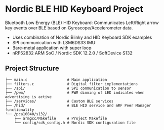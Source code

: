 # Nordic BLE HID Keyboard Project
Bluetooth Low Energy (BLE) HID Keyboard: Communicates Left/Right arrow key events over BLE based on Gyroscope/Accelerometer data.

- Uses combination of Nordic Blinky and HID Keyboard SDK examples
- SPI communication with LSM6DS33 IMU
- Bare-metal application with super loop
- nRF52832 ARM SoC / Nordic SDK 12.2.0 / SoftDevice S132

## Project Structure
```plaintext
├── main.c                  # Main application
├── filters.c               # Digital filter implementations
├── /spi/                   # SPI communication to sensor
├── /pwm/                   # PWM dimming of LED indicates when advertising is active
├── /services/              # Custom BLE services
├── /hid/                   # BLE HID service and nRF Peer Manager functionality
└── /pca10040/s132/
    ├── armgcc/Makefile     # Project Makefile
    └── config/sdk_config.h # Nordic SDK configuration file
```
